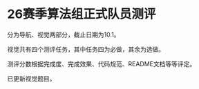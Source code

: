 # 26赛季算法组正式队员测评

分为导航、视觉两部分，截止日期为10.1。

视觉共有四个测评任务，其中任务四为必做，其余为选做。

测评分数根据完成度、完成效果、代码规范、README文档等等评定。



已更新视觉题目。


